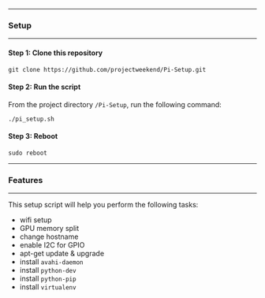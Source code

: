 -------------------------------------------------------------------------------
### Setup
-------------------------------------------------------------------------------

#### Step 1: Clone this repository

```
git clone https://github.com/projectweekend/Pi-Setup.git
```

#### Step 2: Run the script

From the project directory `/Pi-Setup`, run the following command:

```
./pi_setup.sh
```

#### Step 3: Reboot

```
sudo reboot
```

-------------------------------------------------------------------------------
### Features
-------------------------------------------------------------------------------

This setup script will help you perform the following tasks:

* wifi setup
* GPU memory split
* change hostname
* enable I2C for GPIO
* apt-get update & upgrade
* install `avahi-daemon`
* install `python-dev`
* install `python-pip`
* install `virtualenv`
